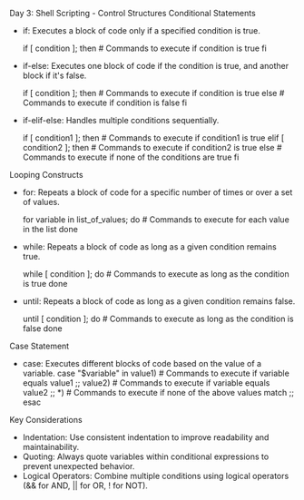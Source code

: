 Day 3: Shell Scripting - Control Structures
Conditional Statements

  - if: Executes a block of code only if a specified condition is true.
    
    if [ condition ]; then
        # Commands to execute if condition is true
    fi

  - if-else: Executes one block of code if the condition is true, and another block if it's false.
    
    if [ condition ]; then
        # Commands to execute if condition is true
    else
        # Commands to execute if condition is false
    fi

  - if-elif-else: Handles multiple conditions sequentially.
    
    if [ condition1 ]; then
        # Commands to execute if condition1 is true
    elif [ condition2 ]; then
        # Commands to execute if condition2 is true
    else
        # Commands to execute if none of the conditions are true
    fi

Looping Constructs

  - for: Repeats a block of code for a specific number of times or over a set of values.
    
    for variable in list_of_values; do
        # Commands to execute for each value in the list
    done

  - while: Repeats a block of code as long as a given condition remains true.
    
    while [ condition ]; do
        # Commands to execute as long as the condition is true
    done

  - until: Repeats a block of code as long as a given condition remains false.
    
    until [ condition ]; do
        # Commands to execute as long as the condition is false
    done

Case Statement

  - case: Executes different blocks of code based on the value of a variable.
    case "$variable" in
        value1)
            # Commands to execute if variable equals value1
            ;;
        value2)
            # Commands to execute if variable equals value2
            ;;
        *)
            # Commands to execute if none of the above values match
            ;;
    esac

Key Considerations

  - Indentation: Use consistent indentation to improve readability and maintainability.
  - Quoting: Always quote variables within conditional expressions to prevent unexpected behavior.
  - Logical Operators: Combine multiple conditions using logical operators (&& for AND, || for OR, ! for NOT).

